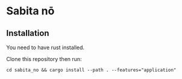 # Sabita nō

## Installation

You need to have rust installed.

Clone this repository then run:

`cd sabita_no && cargo install --path . --features="application"`
